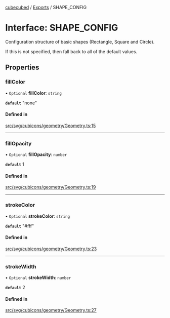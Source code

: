 [cubecubed](/reference/README.md) / [Exports](/reference/modules.md) / SHAPE\_CONFIG

# Interface: SHAPE\_CONFIG

Configuration structure of basic shapes (Rectangle, Square and Circle).

If this is not specified, then fall back to all of the default values.

## Properties

### fillColor

• `Optional` **fillColor**: `string`

**`default`** "none"

#### Defined in

[src/svg/cubicons/geometry/Geometry.ts:15](https://github.com/imaphatduc/cubecubed/blob/e48fd86/src/svg/cubicons/geometry/Geometry.ts#L15)

___

### fillOpacity

• `Optional` **fillOpacity**: `number`

**`default`** 1

#### Defined in

[src/svg/cubicons/geometry/Geometry.ts:19](https://github.com/imaphatduc/cubecubed/blob/e48fd86/src/svg/cubicons/geometry/Geometry.ts#L19)

___

### strokeColor

• `Optional` **strokeColor**: `string`

**`default`** "#fff"

#### Defined in

[src/svg/cubicons/geometry/Geometry.ts:23](https://github.com/imaphatduc/cubecubed/blob/e48fd86/src/svg/cubicons/geometry/Geometry.ts#L23)

___

### strokeWidth

• `Optional` **strokeWidth**: `number`

**`default`** 2

#### Defined in

[src/svg/cubicons/geometry/Geometry.ts:27](https://github.com/imaphatduc/cubecubed/blob/e48fd86/src/svg/cubicons/geometry/Geometry.ts#L27)
